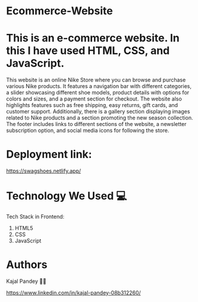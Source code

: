 # Ecommerce-Website

# This is an e-commerce website. In this I have used HTML, CSS, and JavaScript.


This website is an online Nike Store where you can browse and purchase various Nike products. It features a navigation bar with different categories, a slider showcasing different shoe models, product details with options for colors and sizes, and a payment section for checkout. The website also highlights features such as free shipping, easy returns, gift cards, and customer support. Additionally, there is a gallery section displaying images related to Nike products and a section promoting the new season collection. The footer includes links to different sections of the website, a newsletter subscription option, and social media icons for following the store.


# Deployment link:
https://swagshoes.netlify.app/

# Technology We Used 💻
Tech Stack in Frontend:

1. HTML5
2. CSS
3. JavaScript

# Authors
Kajal Pandey 🙎‍♀️

https://www.linkedin.com/in/kajal-pandey-08b312260/






